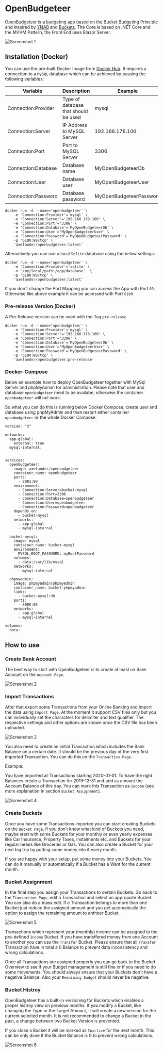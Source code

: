 # OpenBudgeteer

OpenBudgeteer is a budgeting app based on the Bucket Budgeting Principle and inspired by [YNAB](https://www.youneedabudget.com) and [Buckets](https://www.budgetwithbuckets.com). The Core is based on .NET Core and the MVVM Pattern, the Front End uses Blazor Server.

![Screenshot 1](assets/screenshot1.png)

## Installation (Docker)

You can use the pre-built Docker Image from [Docker Hub](https://hub.docker.com/r/axelander/openbudgeteer). It requires a connection to a `MySQL` database which can be achieved by passing the following variables:

| Variable | Description | Example |
| --- | --- | --- |
| Connection:Provider | Type of database that should be used | mysql |
| Connection:Server | IP Address to MySQL Server | 192.168.178.100 |
| Connection:Port| Port to MySQL Server | 3306 |
| Connection:Database | Database name | MyOpenBudgeteerDb |
| Connection:User | Database user | MyOpenBudgeteerUser |
| Connection:Password | Database password | MyOpenBudgeteerPassword |

```
docker run -d --name='openbudgeteer' \
    -e 'Connection:Provider'='mysql' \
    -e 'Connection:Server'='192.168.178.100' \
    -e 'Connection:Port'='3306' \
    -e 'Connection:Database'='MyOpenBudgeteerDb' \
    -e 'Connection:User'='MyOpenBudgeteerUser' \
    -e 'Connection:Password'='MyOpenBudgeteerPassword' \
    -p '6100:80/tcp' \
    'axelander/openbudgeteer:latest'
```

Alternatively you can use a local `Sqlite` database using the below settings:

```
docker run -d --name='openbudgeteer' \
    -e 'Connection:Provider'='sqlite' \
    -v '/my/local/path:/app/database'  \
    -p '6100:80/tcp' \
    'axelander/openbudgeteer:latest'
```
If you don't change the Port Mapping you can access the App with Port `80`. Otherwise like above example it can be accessed with Port `6100`

### Pre-release Version (Docker)

A Pre-Release version can be used with the Tag `pre-release`

```
docker run -d --name='openbudgeteer' \
    -e 'Connection:Provider'='mysql' \
    -e 'Connection:Server'='192.168.178.100' \
    -e 'Connection:Port'='3306' \
    -e 'Connection:Database'='MyOpenBudgeteerDb' \
    -e 'Connection:User'='MyOpenBudgeteerUser' \
    -e 'Connection:Password'='MyOpenBudgeteerPassword' \
    -p '6100:80/tcp' \
    'axelander/openbudgeteer:pre-release'
```

### Docker-Compose

Below an example how to deploy OpenBudgeteer together with MySql Server and phpMyAdmin for administration. Please note that user and database `openbudgeteer` need to be availabe, otherwise the container `openbudgeteer` will not work.

So what you can do this is running below Docker Compose, create user and database using phpMyAdmin and then restart either container `openbudgeteer` or the whole Docker Compose.

```
version: "3"

networks:
  app-global:
    external: true
  mysql-internal:


services:
  openbudgeteer:
    image: axelander/openbudgeteer
    container_name: openbudgeteer
    ports:
      - 8081:80
    environment:
      - Connection:Server=bucket-mysql
      - Connection:Port=3306
      - Connection:Database=openbudgeteer
      - Connection:User=openbudgeteer
      - Connection:Password=openbudgeteer
    depends_on:
      - bucket-mysql
    networks:
      - app-global
      - mysql-internal

  bucket-mysql:
    image: mysql
    container_name: bucket-mysql
    environment:
      MYSQL_ROOT_PASSWORD: myRootPassword
    volumes:
      - data:/var/lib/mysql
    networks:
      - mysql-internal

  phpmyadmin:
    image: phpmyadmin/phpmyadmin
    container_name: bucket-phpmyadmin
    links:
      - bucket-mysql:db
    ports:
      - 8080:80
    networks:
      - app-global
      - mysql-internal

volumes:
  data:
```

## How to use

### Create Bank Account

The best way to start with OpenBudgeteer is to create at least on Bank Account on the `Account Page`.

![Screenshot 2](assets/screenshot2.png)

### Import Transactions

After that export some Transactions from your Online Banking and import the data using `Import Page`. At the moment it support CSV files only but you can individually set the characters for delimiter and text qualifier. The respective settings and other options are shown once the CSV file has been uploaded.

![Screenshot 3](assets/screenshot3.png)

You also need to create an initial Transaction which includes the Bank Balance on a certain date. It should be the previous day of the very first imported Transaction. You can do this on the `Transaction Page`.

Example:

You have imported all Transactions starting 2020-01-01. To have the right Balances create a Transaction for 2019-12-31 and add as amount the Account Balance of this day. You can mark this Transaction as `Income` (see more explanation in section `Bucket Assignment`).

![Screenshot 4](assets/screenshot4.png)

### Create Buckets

Once you have some Transactions imported you can start creating Buckets on the `Bucket Page`. If you don't know what kind of Buckets you need, maybe start with some Buckets for your monthly or even yearly expenses like Car Insurance, Property Taxes, Instalments etc. and Buckets for your regular needs like Groceries or Gas. You can also create a Bucket for your next big trip by putting some money into it every month.

If you are happy with your setup, put some money into your Buckets. You can do it manually or automatically if a Bucket has a Want for the current month.

### Bucket Assignment

In the final step you assign your Transactions to certain Buckets. Go back to the `Transaction Page`, edit a Transaction and select an appropiate Bucket. You can also do a mass edit. If a Transaction belongs to more than one Bucket just reduce the assigned amount and you get automatically the option to assign the remaining amount to anthoer Bucket.

![Screenshot 5](assets/screenshot5.png)

Transactions which represent your (monthly) income can be assigned to the pre-defined `Income` Bucket. If you have transffered money from one Account to another you can use the `Transfer` Bucket. Please ensure that all `Transfer` Transaction have in total a 0 Balance to prevent data inconsistency and wrong calculations.

Once all Transactions are assigned properly you can go back to the Bucket Overview to see if your Budget management is still fine or if you need to do some movements. You should always ensure that your Buckets don't have a negative Balance. Also your `Remaining Budget` should never be negative.

### Bucket Histroy

OpenBudgeteer has a built-in versioning for Buckets which enables a proper histroy view on previous months. If you modify a Bucket, like changing the Type or the Target Amount, it will create a new version for the current selected month. It is not recommended to change a Bucket in the past, a change between two Bucket Version is prevented.

If you close a Bucket it will be marked as `Inactive` for the next month. This can be only done if the Bucket Balance is 0 to prevent wrong calculations.

![Screenshot 6](assets/screenshot6.png)
